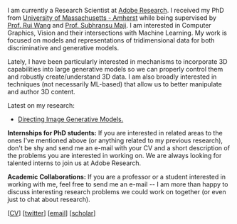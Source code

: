 
I am currently a Research Scientist at [Adobe Research](https://research.adobe.com/).
I received my PhD from [University of Massachusetts - Amherst](https://www.cics.umass.edu/)
while being supervised by [Prof. Rui Wang](https://people.cs.umass.edu/~ruiwang/) and 
[Prof. Subhransu Maji](http://people.cs.umass.edu/~smaji/).
I am interested in Computer Graphics, Vision and their intersections with Machine Learning.
My work is focused on models and representations of tridimensional data for
both discriminative and generative models.

Lately, I have been particularly interested in mechanisms to incorporate 3D capabilities into
large generative models so we can properly control them and robustly create/understand
3D data. I am also broadly interested in techniques (not necessarily ML-based) that allow us
to better manipulate and author 3D content.

Latest on my research:

* [Directing Image Generative Models.](directing_image_gen_models.html)

**Internships for PhD students:** If you are interested in related areas to the ones I've mentioned above (or anything
related to my previous research), don't be shy and send me an e-mail with your CV and a short
description of the problems you are interested in working on. We are always looking for talented
interns to join us at Adobe Research.

**Academic Collaborations:** If you are a professor or a student interested in working with me,
feel free to send me an e-mail -- I am more than happy to discuss interesting research problems we
could work on together (or even just to chat about research).

[[CV](cv.pdf)]
[[twitter](https://twitter.com/gadelha_m)]
[[email](mailto:matheusabrantesgadelha@gmail.com)]
[[scholar](https://scholar.google.com/citations?user=VhqmvXsAAAAJ&hl=en)]


